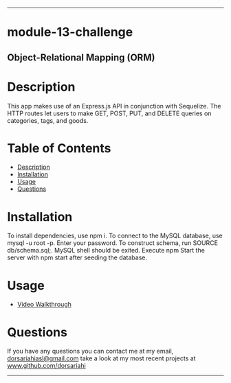 - - - -
# module-13-challenge 

## Object-Relational Mapping (ORM) 

# Description
This app makes use of an Express.js API in conjunction with Sequelize. The HTTP routes let users to make GET, POST, PUT, and DELETE queries on categories, tags, and goods.

# Table of Contents
* [Description](https://github.com/dorsariahi/module-13-challenge#Description)
* [Installation](https://github.com/dorsariahi/module-13-challenge#Installation)
* [Usage](https://github.com/dorsariahi/module-13-challenge#Usage)
* [Questions](https://github.com/dorsariahi/module-13-challenge#Questions)

# Installation
To install dependencies, use npm i. To connect to the MySQL database, use mysql -u root -p. Enter your password. To construct schema, run SOURCE db/schema.sql;. MySQL shell should be exited. Execute npm Start the server with npm start after seeding the database.

# Usage
* [Video Walkthrough]()

# Questions
If you have any questions you can contact me at my email, dorsariahiasl@gmail.com 
    take a look at my most recent projects at www.github.com/dorsariahi
- - - -